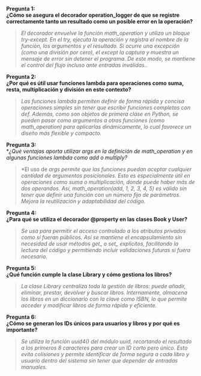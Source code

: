 **Pregunta 1:** <br>
**¿Cómo se asegura el decorador operation_logger de que se registre correctamente tanto un resultado como un posible error en la operación?**

> *El decorador envuelve la función math_operation y utiliza un bloque try-except. En el try, ejecuta la operación y registra el nombre de la función, los argumentos y el resultado. Si ocurre una excepción (como una división por cero), el except la captura y muestra un mensaje de error sin detener el programa. De este modo, se mantiene el control del flujo incluso ante entradas inválidas..*<br>

**Pregunta 2:** <br>
**¿Por qué es útil usar funciones lambda para operaciones como suma, resta, multiplicación y división en este contexto?**

> *Las funciones lambda permiten definir de forma rápida y concisa operaciones simples sin tener que escribir funciones completas con def. Además, como son objetos de primera clase en Python, se pueden pasar como argumentos a otras funciones (como math_operation) para aplicarlas dinámicamente, lo cual favorece un diseño más flexible y compacto.*<br>

**Pregunta 3:** <br>
**¿Qué ventajas aporta utilizar *args en la definición de math_operation y en algunas funciones lambda como add o multiply?**

> *El uso de *args permite que las funciones puedan aceptar cualquier cantidad de argumentos posicionales. Esto es especialmente útil en operaciones como suma o multiplicación, donde puede haber más de dos operandos. Así, math_operation(add, 1, 2, 3, 4, 5) es válido sin tener que definir una función con un número fijo de parámetros. Mejora la reutilización y adaptabilidad del código.*<br>

**Pregunta 4:** <br>
**¿Para qué se utiliza el decorador @property en las clases Book y User?**

> *Se usa para permitir el acceso controlado a los atributos privados como si fueran públicos. Así se mantiene el encapsulamiento sin necesidad de usar métodos get_ o set_ explícitos, facilitando la lectura del código y permitiendo incluir validaciones futuras si fuera necesario.*<br>


**Pregunta 5:** <br>
**¿Qué función cumple la clase Library y cómo gestiona los libros?**

> *La clase Library centraliza toda la gestión de libros: puede añadir, eliminar, prestar, devolver y buscar libros. Internamente, almacena los libros en un diccionario con la clave como ISBN, lo que permite acceder y modificar libros de forma rápida y eficiente.*<br>


**Pregunta 6:** <br>
**¿Cómo se generan los IDs únicos para usuarios y libros y por qué es importante?**

> *Se utiliza la función uuid4() del módulo uuid, recortando el resultado a los primeros 8 caracteres para crear un ID corto pero único. Esto evita colisiones y permite identificar de forma segura a cada libro y usuario dentro del sistema sin tener que depender de entradas manuales.*<br>
